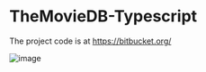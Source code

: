 # TheMovieDB-Typescript

The project code is at https://bitbucket.org/

![image](https://github.com/daria-hryshchenko/TheMovieDB-Typescript/assets/98493900/840a63eb-35e0-473b-a6cb-a7fecaa44a1e)

